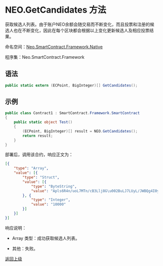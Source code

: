 # NEO.GetCandidates 方法

获取候选人列表。由于账户NEO余额会随交易而不断变化，而且投票和注册的候选人也在不断变化，因此在每个区块都会根据以上变化更新候选人及相应投票结果。

命名空间：[Neo.SmartContract.Framework.Native](../../native/index.md)

程序集：Neo.SmartContract.Framework

## 语法

```cs
public static extern (ECPoint, BigInteger)[] GetCandidates();
```

## 示例

```cs
public class Contract1 : SmartContract.Framework.SmartContract
{
    public static object Test()
    {
        (ECPoint, BigInteger)[] result = NEO.GetCandidates();
        return result;
    }
}
```
部署后，调用该合约，响应正文为：

```json
[{
	"type": "Array",
	"value": [{
		"type": "Struct",
		"value": [{
			"type": "ByteString",
			"value": "Apls6R4n/uoL7MTn/cB3Llj8G\u002BuLJ7LUyL/JWBQg4I0y"
		}, {
			"type": "Integer",
			"value": "10000"
		}]
	}]
}]
```

响应说明：

- Array 类型：成功获取候选人列表。

- 其他：失败。


[返回上级](index.md)